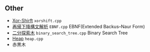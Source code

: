 ## Other
  
- [Xor-Shirft](./xorshift.cpp) `xorshift.cpp`
- [再帰下降構文解析](./EBNF.cpp) `EBNF.cpp` EBNF(Extended Backus–Naur Form)
- [二分探索木](./binary_search_tree.cpp) `binary_search_tree.cpp` Binary Search Tree 
- [Heap](./heap.cpp) `heap.cpp`
- 赤黒木
